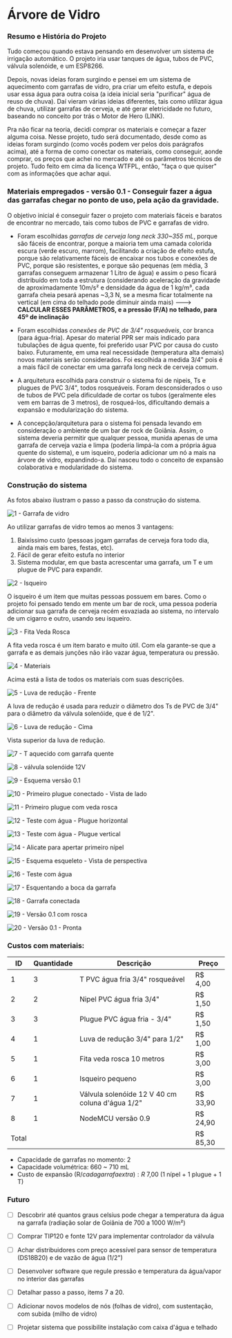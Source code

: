 # Árvore de Vidro 

### Resumo e História do Projeto 

Tudo começou quando estava pensando em desenvolver um sistema de irrigação automático. O projeto iria usar tanques de água, tubos de PVC, válvula solenóide, e um ESP8266. 

Depois, novas ideias foram surgindo e pensei em um sistema de aquecimento com garrafas de vidro, pra criar um efeito estufa, e depois usar essa água para outra coisa (a ideia inicial seria "purificar" água de reuso de chuva). Daí vieram várias ideias diferentes, tais como utilizar água de chuva, utilizar garrafas de cerveja, e até gerar eletricidade no futuro, baseando no conceito por trás o Motor de Hero (LINK).

Pra não ficar na teoria, decidi comprar os materiais e começar a fazer alguma coisa. Nesse projeto, tudo será documentado, desde como as ideias foram surgindo (como vocês podem ver pelos dois parágrafos acima), até a forma de como conectar os materiais, como conseguir, aonde comprar, os preços que achei no mercado e até os parâmetros técnicos de projeto. Tudo feito em cima da licença WTFPL, então, "faça o que quiser" com as informações que achar aqui. 

### Materiais empregados - versão 0.1 - Conseguir fazer a água das garrafas chegar no ponto de uso, pela ação da gravidade.

O objetivo inicial é conseguir fazer o projeto com materiais fáceis e baratos de encontrar no mercado, tais como tubos de PVC e garrafas de vidro. 

* Foram escolhidas _garrafas de cerveja long neck 330~355 mL_, porque são fáceis de encontrar, porque a maioria tem uma camada colorida escura (verde escuro, marrom), facilitando a criação de efeito estufa, porque são relativamente fáceis de encaixar nos tubos e conexões de PVC, porque são resistentes, e porque são pequenas (em média, 3 garrafas conseguem armazenar 1 Litro de água) e assim o peso ficará distribuído em toda a estrutura (considerando aceleração da gravidade de aproximadamente 10m/s² e densidade da água de 1 kg/m³, cada garrafa cheia pesará apenas ~3,3 N, se a mesma ficar totalmente na vertical (em cima do telhado pode diminuir ainda mais) ---> **CALCULAR ESSES PARÂMETROS, e a pressão (F/A) no telhado, para 45º de inclinação**

* Foram escolhidas *conexões de PVC de 3/4" rosqueáveis*, cor branca (para água-fria). Apesar do material PPR ser mais indicado para tubulações de água quente, foi preferido usar PVC por causa do custo baixo. Futuramente, em uma real necessidade (temperatura alta demais) novos materiais serão considerados. Foi escolhida a medida 3/4" pois é a mais fácil de conectar em uma garrafa long neck de cerveja comum. 

* A arquitetura escolhida para construir o sistema foi de nipeis, Ts e plugues de PVC 3/4", todos rosqueáveis. Foram desconsiderados o uso de tubos de PVC pela dificuldade de cortar os tubos (geralmente eles vem em barras de 3 metros), de rosqueá-los, dificultando demais a expansão e modularização do sistema. 

* A concepção/arquitetura para o sistema foi pensada levando em consideração o ambiente de um bar de rock de Goiânia. Assim, o sistema deveria permitir que qualquer pessoa, munida apenas de uma garrafa de cerveja vazia e limpa (poderia limpá-la com a própria água quente do sistema), e um isqueiro, poderia adicionar um nó a mais na árvore de vidro, expandindo-a. Daí nasceu todo o conceito de expansão colaborativa e modularidade do sistema. 

### Construção do sistema

As fotos abaixo ilustram o passo a passo da construção do sistema.

![1 - Garrafa de vidro](/Imagens/1-garrafa-de-vidro.jpg)

Ao utilizar garrafas de vidro temos ao menos 3 vantagens:

1. Baixíssimo custo (pessoas jogam garrafas de cerveja fora todo dia, ainda mais em bares, festas, etc). 
2. Fácil de gerar efeito estufa no interior
3. Sistema modular, em que basta acrescentar uma garrafa, um T e um plugue de PVC para expandir.

![2 - Isqueiro](/Imagens/2-isqueiro.jpg)

O isqueiro é um item que muitas pessoas possuem em bares. Como o projeto foi pensado tendo em mente um bar de rock, uma pessoa poderia adicionar sua garrafa de cerveja recém esvaziada ao sistema, no intervalo de um cigarro e outro, usando seu isqueiro.

![3 - Fita Veda Rosca](/Imagens/3-fita-veda-rosca.jpg)

A fita veda rosca é um item barato e muito útil. Com ela garante-se que a garrafa e as demais junções não irão vazar água, temperatura ou pressão.

![4 - Materiais](/Imagens/4-materiais.jpg)

Acima está a lista de todos os materiais com suas descrições.

![5 - Luva de redução - Frente](/Imagens/5-luva-de-reducao-lateral.jpg)

A luva de redução é usada para reduzir o diâmetro dos Ts de PVC de 3/4" para o diâmetro da válvula solenóide, que é de 1/2". 

![6 - Luva de redução - Cima](/Imagens/6-luva-de-reducao-frente.jpg)

Vista superior da luva de redução.

![7 - T aquecido com garrafa quente](/Imagens/7-T-aquecido.jpg)

![8 - válvula solenóide 12V](/Imagens/8-valvula-solenoide.jpg)

![9 - Esquema versão 0.1](/Imagens/9-esquema-versao-0.1.jpg)

![10 - Primeiro plugue conectado - Vista de lado](/Imagens/10-primeiro-plugue-lareral.jpg)

![11 - Primeiro plugue com veda rosca](/Imagens/11-primeiro-plugue-frente.jpg)

![12 - Teste com água - Plugue horizontal](/Imagens/12-teste-com-agua-horizontal.jpg)

![13 - Teste com água - Plugue vertical](/Imagens/13-teste-com-agua-vertical.jpg)

![14 - Alicate para apertar primeiro nípel](/Imagens/14-alicate-para-nipel.jpg)

![15 - Esquema esqueleto - Vista de perspectiva](/Imagens/15-estrutura-em-perspectiva.jpg)

![16 - Teste com água](/Imagens/16-teste-com-agua-estrutura.jpg)

![17 - Esquentando a boca da garrafa](/Imagens/17-esquentando-garrafa.jpg)

![18 - Garrafa conectada](/Imagens/18-garrafa-conectada.jpg)

![19 - Versão 0.1 com rosca](/Imagens/19-esquema-garrafa-pronta.jpg)

![20 - Versão 0.1 - Pronta](/Imagens/20-versao-0.1-finalizada.jpg)

### Custos com materiais:

ID | Quantidade |Descrição | Preço 
--|-----|----------|--------------------|
1 | 3 | T PVC água fria 3/4" rosqueável | R$ 4,00
2 | 2 | Nipel PVC água fria 3/4" | R$ 1,50
3 | 3 | Plugue PVC água fria - 3/4" | R$ 1,50
4 | 1 | Luva de redução 3/4" para 1/2" | R$ 1,00
5 | 1 | Fita veda rosca 10 metros | R$ 3,00
6 | 1 | Isqueiro pequeno | R$ 3,00
7 | 1 | Válvula solenóide 12 V 40 cm coluna d'água 1/2" | R$ 33,90
8 | 1 | NodeMCU versão 0.9 | R$ 24,90
Total |  |                 | R$ 85,30

* Capacidade de garrafas no momento: 2 
* Capacidade volumétrica: 660 ~ 710 mL
* Custo de expansão (R$/cada garrafa extra): R$ 7,00 (1 nípel + 1 plugue + 1 T)

### Futuro

- [ ] Descobrir até quantos graus celsius pode chegar a temperatura da água na garrafa (radiação solar de Goiânia de 700 a 1000 W/m²)
- [ ] Comprar TIP120 e fonte 12V para implementar controlador da válvula
- [ ] Achar distribuidores com preço acessível para sensor de temperatura (DS18B20) e de vazão de água (1/2")
- [ ] Desenvolver software que regule pressão e temperatura da água/vapor no interior das garrafas
- [ ] Detalhar passo a passo, items 7 a 20.
- [ ] Adicionar novos modelos de nós (folhas de vidro), com sustentação, com subida (milho de vidro)
- [ ] Projetar sistema que possibilite instalação com caixa d'água e telhado

